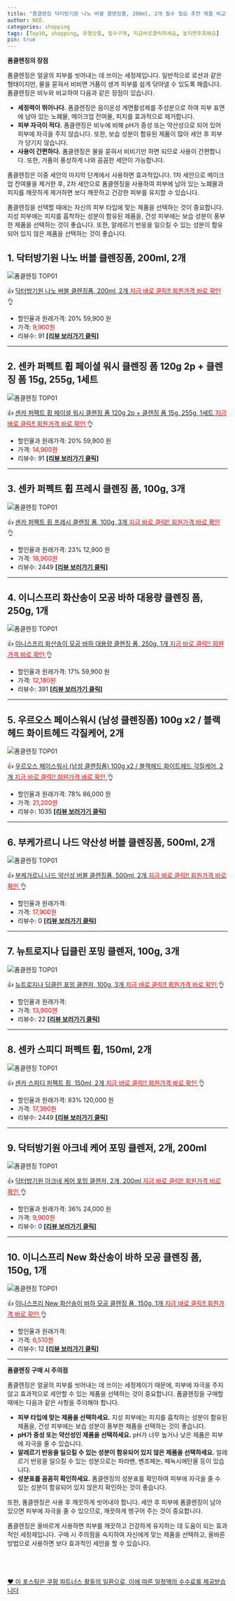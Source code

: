 ```yaml
---
title: "폼클렌징 닥터방기원 나노 버블 클렌징폼, 200ml, 2개 필수 필요 추천 제품 비교 최저 가격 비교 장점 구매 후기 구매평"
author: NEO.
categories: shopping
tags: [Top10, shopping, 유행상품, 필수구매, 지금바로클릭하세요, 놓치면후회해요]
pin: true
---
```

**폼클렌징의 장점**

폼클렌징은 얼굴의 피부를 씻어내는 데 쓰이는 세정제입니다. 일반적으로 로션과 같은 형태이지만, 물을 묻혀서 비비면 거품이 생겨 피부를 쉽게 닦아낼 수 있도록 해줍니다. 폼클렌징은 비누와 비교하여 다음과 같은 장점이 있습니다.

* **세정력이 뛰어나다.** 폼클렌징은 음이온성 계면활성제를 주성분으로 하여 피부 표면에 남아 있는 노폐물, 메이크업 잔여물, 피지를 효과적으로 제거합니다.
* **피부 자극이 적다.** 폼클렌징은 비누에 비해 pH가 중성 또는 약산성으로 되어 있어 피부에 자극을 주지 않습니다. 또한, 보습 성분이 함유된 제품이 많아 세안 후 피부가 당기지 않습니다.
* **사용이 간편하다.** 폼클렌징은 물을 묻혀서 비비기만 하면 되므로 사용이 간편합니다. 또한, 거품이 풍성하게 나와 꼼꼼한 세안이 가능합니다.

폼클렌징은 이중 세안의 마지막 단계에서 사용하면 효과적입니다. 1차 세안으로 메이크업 잔여물을 제거한 후, 2차 세안으로 폼클렌징을 사용하여 피부에 남아 있는 노폐물과 피지를 깨끗하게 제거하면 보다 깨끗하고 건강한 피부를 유지할 수 있습니다.

폼클렌징을 선택할 때에는 자신의 피부 타입에 맞는 제품을 선택하는 것이 중요합니다. 지성 피부에는 피지를 흡착하는 성분이 함유된 제품을, 건성 피부에는 보습 성분이 풍부한 제품을 선택하는 것이 좋습니다. 또한, 알레르기 반응을 일으킬 수 있는 성분이 함유되어 있지 않은 제품을 선택하는 것이 좋습니다.

   

## 1. 닥터방기원 나노 버블 클렌징폼, 200ml, 2개

![폼클렌징 TOP01](https://thumbnail9.coupangcdn.com/thumbnails/remote/490x490ex/image/retail/images/8242449654357996-63cb2875-41a1-4e84-8c4d-e3a601e655bf.jpg)


👍 [닥터방기원 나노 버블 클렌징폼, 200ml, 2개 <font color=red> 지금 바로 클릭!! 회원가격 바로 확인 </font> ](https://link.coupang.com/re/AFFSDP?lptag=AF3617701&subid=GithubCoopas&pageKey=1731531415&traceid=V0-153&itemId=17910083926&vendorItemId=70511521182) 👌 


- 할인율과 원래가격: 20%  59,900   원
- 가격: <span style='color:red'>9,900원</span>
- 리뷰수: 91  [**[리뷰 보러가기 클릭]**](https://link.coupang.com/re/AFFSDP?lptag=AF3617701&subid=GithubCoopas&pageKey=1731531415&traceid=V0-153&itemId=17910083926&vendorItemId=70511521182)

---


   

## 2. 센카 퍼펙트 휩 페이셜 워시 클렌징 폼 120g 2p + 클렌징 폼 15g, 255g, 1세트

![폼클렌징 TOP01](https://thumbnail10.coupangcdn.com/thumbnails/remote/490x490ex/image/retail/images/744300054755354-d15f3e2e-5a8b-499d-bb1f-d3981a0ad674.jpg)


👍 [센카 퍼펙트 휩 페이셜 워시 클렌징 폼 120g 2p + 클렌징 폼 15g, 255g, 1세트 <font color=red> 지금 바로 클릭!! 회원가격 바로 확인 </font> ](https://link.coupang.com/re/AFFSDP?lptag=AF3617701&subid=GithubCoopas&pageKey=7225397689&traceid=V0-153&itemId=18320618668&vendorItemId=87147729799) 👌 


- 할인율과 원래가격: 20%  59,900   원
- 가격: <span style='color:red'>14,900원</span>
- 리뷰수: 91  [**[리뷰 보러가기 클릭]**](https://link.coupang.com/re/AFFSDP?lptag=AF3617701&subid=GithubCoopas&pageKey=7225397689&traceid=V0-153&itemId=18320618668&vendorItemId=87147729799)

---


   

## 3. 센카 퍼펙트 휩 프레시 클렌징 폼, 100g, 3개

![폼클렌징 TOP01](https://thumbnail6.coupangcdn.com/thumbnails/remote/490x490ex/image/retail/images/2023/04/13/13/0/6f293c4c-2a7d-422d-82c4-c0d865f2e535.jpg)


👍 [센카 퍼펙트 휩 프레시 클렌징 폼, 100g, 3개 <font color=red> 지금 바로 클릭!! 회원가격 바로 확인 </font> ](https://link.coupang.com/re/AFFSDP?lptag=AF3617701&subid=GithubCoopas&pageKey=7690143613&traceid=V0-153&itemId=19459667881&vendorItemId=85656229794) 👌 


- 할인율과 원래가격: 23%  12,900   원
- 가격: <span style='color:red'>18,900원</span>
- 리뷰수: 2449  [**[리뷰 보러가기 클릭]**](https://link.coupang.com/re/AFFSDP?lptag=AF3617701&subid=GithubCoopas&pageKey=7690143613&traceid=V0-153&itemId=19459667881&vendorItemId=85656229794)

---


   

## 4. 이니스프리 화산송이 모공 바하 대용량 클렌징 폼, 250g, 1개

![폼클렌징 TOP01](https://thumbnail7.coupangcdn.com/thumbnails/remote/490x490ex/image/retail/images/1059639555307932-6ea575f1-1d88-48bf-8d13-c34734d5c3a0.jpg)


👍 [이니스프리 화산송이 모공 바하 대용량 클렌징 폼, 250g, 1개 <font color=red> 지금 바로 클릭!! 회원가격 바로 확인 </font> ](https://link.coupang.com/re/AFFSDP?lptag=AF3617701&subid=GithubCoopas&pageKey=6997116375&traceid=V0-153&itemId=15013846234&vendorItemId=87121069241) 👌 


- 할인율과 원래가격: 17%  59,900   원
- 가격: <span style='color:red'>12,180원</span>
- 리뷰수: 391  [**[리뷰 보러가기 클릭]**](https://link.coupang.com/re/AFFSDP?lptag=AF3617701&subid=GithubCoopas&pageKey=6997116375&traceid=V0-153&itemId=15013846234&vendorItemId=87121069241)

---


   

## 5. 우르오스 페이스워시 (남성 클렌징폼) 100g x2 / 블랙헤드 화이트헤드 각질케어, 2개

![폼클렌징 TOP01](https://thumbnail7.coupangcdn.com/thumbnails/remote/490x490ex/image/vendor_inventory/733a/405d790a06e8e366e09f458a4e82ef3dfa8a8cb06f156325f00ac3710472.jpg)


👍 [우르오스 페이스워시 (남성 클렌징폼) 100g x2 / 블랙헤드 화이트헤드 각질케어, 2개 <font color=red> 지금 바로 클릭!! 회원가격 바로 확인 </font> ](https://link.coupang.com/re/AFFSDP?lptag=AF3617701&subid=GithubCoopas&pageKey=7434634427&traceid=V0-153&itemId=19317835388&vendorItemId=80605701898) 👌 


- 할인율과 원래가격: 78%  86,000   원
- 가격: <span style='color:red'>21,200원</span>
- 리뷰수: 1035  [**[리뷰 보러가기 클릭]**](https://link.coupang.com/re/AFFSDP?lptag=AF3617701&subid=GithubCoopas&pageKey=7434634427&traceid=V0-153&itemId=19317835388&vendorItemId=80605701898)

---


   

## 6. 부케가르니 나드 약산성 버블 클렌징폼, 500ml, 2개

![폼클렌징 TOP01](https://thumbnail7.coupangcdn.com/thumbnails/remote/490x490ex/image/retail/images/5903674407463983-570c76a8-1e02-4742-8928-006b04a0de40.jpg)


👍 [부케가르니 나드 약산성 버블 클렌징폼, 500ml, 2개 <font color=red> 지금 바로 클릭!! 회원가격 바로 확인 </font> ](https://link.coupang.com/re/AFFSDP?lptag=AF3617701&subid=GithubCoopas&pageKey=6756343706&traceid=V0-153&itemId=15819544313&vendorItemId=80178897984) 👌 


- 할인율과 원래가격: 
- 가격: <span style='color:red'>17,900원</span>
- 리뷰수: 0  [**[리뷰 보러가기 클릭]**](https://link.coupang.com/re/AFFSDP?lptag=AF3617701&subid=GithubCoopas&pageKey=6756343706&traceid=V0-153&itemId=15819544313&vendorItemId=80178897984)

---


   

## 7. 뉴트로지나 딥클린 포밍 클렌저, 100g, 3개

![폼클렌징 TOP01](https://thumbnail9.coupangcdn.com/thumbnails/remote/490x490ex/image/vendor_inventory/b89d/b83fa21a1b81e332bb1a08b9ad8ac0085cbf12cbba3b2b61f45f460245cc.jpg)


👍 [뉴트로지나 딥클린 포밍 클렌저, 100g, 3개 <font color=red> 지금 바로 클릭!! 회원가격 바로 확인 </font> ](https://link.coupang.com/re/AFFSDP?lptag=AF3617701&subid=GithubCoopas&pageKey=4932903828&traceid=V0-153&itemId=19682413285&vendorItemId=86456195084) 👌 


- 할인율과 원래가격: 
- 가격: <span style='color:red'>13,900원</span>
- 리뷰수: 22  [**[리뷰 보러가기 클릭]**](https://link.coupang.com/re/AFFSDP?lptag=AF3617701&subid=GithubCoopas&pageKey=4932903828&traceid=V0-153&itemId=19682413285&vendorItemId=86456195084)

---


   

## 8. 센카 스피디 퍼펙트 휩, 150ml, 2개

![폼클렌징 TOP01](https://thumbnail6.coupangcdn.com/thumbnails/remote/490x490ex/image/retail/images/2023/04/12/14/8/b3681a5d-d586-4240-80bb-e4b155853d4f.jpg)


👍 [센카 스피디 퍼펙트 휩, 150ml, 2개 <font color=red> 지금 바로 클릭!! 회원가격 바로 확인 </font> ](https://link.coupang.com/re/AFFSDP?lptag=AF3617701&subid=GithubCoopas&pageKey=7263059298&traceid=V0-153&itemId=18504709520&vendorItemId=85643820815) 👌 


- 할인율과 원래가격: 83%  120,000   원
- 가격: <span style='color:red'>17,390원</span>
- 리뷰수: 2449  [**[리뷰 보러가기 클릭]**](https://link.coupang.com/re/AFFSDP?lptag=AF3617701&subid=GithubCoopas&pageKey=7263059298&traceid=V0-153&itemId=18504709520&vendorItemId=85643820815)

---


   

## 9. 닥터방기원 아크네 케어 포밍 클렌저, 2개, 200ml

![폼클렌징 TOP01](https://thumbnail8.coupangcdn.com/thumbnails/remote/490x490ex/image/retail/images/8769342699922497-a2be1d4c-95f3-450d-8656-121fc453d072.jpg)


👍 [닥터방기원 아크네 케어 포밍 클렌저, 2개, 200ml <font color=red> 지금 바로 클릭!! 회원가격 바로 확인 </font> ](https://link.coupang.com/re/AFFSDP?lptag=AF3617701&subid=GithubCoopas&pageKey=5585393755&traceid=V0-153&itemId=19459994542&vendorItemId=76227053776) 👌 


- 할인율과 원래가격: 36%  24,000   원
- 가격: <span style='color:red'>9,900원</span>
- 리뷰수: 0  [**[리뷰 보러가기 클릭]**](https://link.coupang.com/re/AFFSDP?lptag=AF3617701&subid=GithubCoopas&pageKey=5585393755&traceid=V0-153&itemId=19459994542&vendorItemId=76227053776)

---


   

## 10. 이니스프리 New 화산송이 바하 모공 클렌징 폼, 150g, 1개

![폼클렌징 TOP01](https://thumbnail10.coupangcdn.com/thumbnails/remote/490x490ex/image/retail/images/1058416330676324-3cc3757c-5cbb-4f27-9e92-cff4c083510d.jpg)


👍 [이니스프리 New 화산송이 바하 모공 클렌징 폼, 150g, 1개 <font color=red> 지금 바로 클릭!! 회원가격 바로 확인 </font> ](https://link.coupang.com/re/AFFSDP?lptag=AF3617701&subid=GithubCoopas&pageKey=6997116375&traceid=V0-153&itemId=17990592306&vendorItemId=87121069249) 👌 


- 할인율과 원래가격: 
- 가격: <span style='color:red'>6,510원</span>
- 리뷰수: 12  [**[리뷰 보러가기 클릭]**](https://link.coupang.com/re/AFFSDP?lptag=AF3617701&subid=GithubCoopas&pageKey=6997116375&traceid=V0-153&itemId=17990592306&vendorItemId=87121069249)

---
**폼클렌징 구매 시 주의점**

폼클렌징은 얼굴의 피부를 씻어내는 데 쓰이는 세정제이기 때문에, 피부에 자극을 주지 않고 효과적으로 세안할 수 있는 제품을 선택하는 것이 중요합니다. 폼클렌징을 구매할 때에는 다음과 같은 사항을 주의해야 합니다.

* **피부 타입에 맞는 제품을 선택하세요.** 지성 피부에는 피지를 흡착하는 성분이 함유된 제품을, 건성 피부에는 보습 성분이 풍부한 제품을 선택하는 것이 좋습니다.
* **pH가 중성 또는 약산성인 제품을 선택하세요.** pH가 너무 높거나 낮은 제품은 피부에 자극을 줄 수 있습니다.
* **알레르기 반응을 일으킬 수 있는 성분이 함유되어 있지 않은 제품을 선택하세요.** 알레르기 반응을 일으킬 수 있는 성분으로는 파라벤, 벤조페논, 페녹시에탄올 등이 있습니다.
* **성분표를 꼼꼼히 확인하세요.** 폼클렌징의 성분표를 확인하여 피부에 자극을 줄 수 있는 성분이 함유되어 있지 않은지 확인하는 것이 좋습니다.

또한, 폼클렌징은 사용 후 깨끗하게 씻어내야 합니다. 세안 후 피부에 폼클렌징이 남아 있으면 피부에 자극을 줄 수 있으므로, 깨끗하게 헹구어 주는 것이 중요합니다.

폼클렌징은 올바르게 사용하면 피부를 깨끗하고 건강하게 유지하는 데 도움이 되는 효과적인 세정제입니다. 구매 시 주의점을 숙지하여 자신에게 맞는 제품을 선택하고, 올바른 방법으로 사용하면 보다 효과적인 세안을 할 수 있습니다.<br><br><br><br><br> [ ❤  이 포스팅은 쿠팡 파트너스 활동의 일환으로, 이에 따른 일정액의 수수료를 제공받습니다](https://link.coupang.com/a/bcEFyh)
